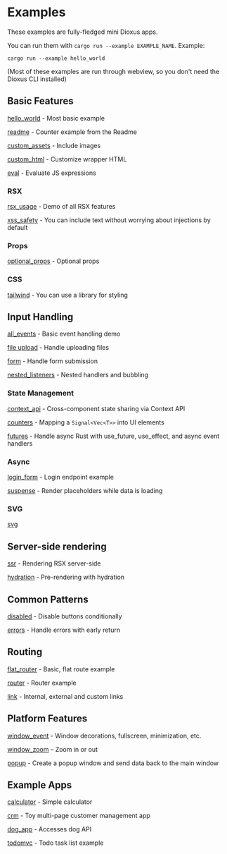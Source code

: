 # Examples

These examples are fully-fledged mini Dioxus apps.

You can run them with `cargo run --example EXAMPLE_NAME`. Example:

```shell
cargo run --example hello_world
```

(Most of these examples are run through webview, so you don't need the Dioxus CLI installed)

## Basic Features

[hello_world](./hello_world.rs) - Most basic example

[readme](./readme.rs) - Counter example from the Readme

[custom_assets](./custom_assets.rs) - Include images

[custom_html](./custom_html.rs) - Customize wrapper HTML

[eval](./eval.rs) - Evaluate JS expressions

### RSX

[rsx_usage](./rsx_usage.rs) - Demo of all RSX features

[xss_safety](./xss_safety.rs) - You can include text without worrying about injections by default

### Props

[optional_props](./optional_props.rs) - Optional props

### CSS

[tailwind](./tailwind/) - You can use a library for styling

## Input Handling

[all_events](./all_events.rs) - Basic event handling demo

[file upload](./file_upload.rs) - Handle uploading files

[form](./form.rs) - Handle form submission

[nested_listeners](./nested_listeners.rs) - Nested handlers and bubbling

### State Management

[context_api](./context_api.rs) - Cross-component state sharing via Context API

[counters](./counters.rs) - Mapping a `Signal<Vec<T>>` into UI elements

[futures](./future.rs) - Handle async Rust with use_future, use_effect, and async event handlers

### Async

[login_form](./login_form.rs) - Login endpoint example

[suspense](./suspense.rs) - Render placeholders while data is loading

### SVG

[svg](./svg.rs)

## Server-side rendering

[ssr](./ssr.rs) - Rendering RSX server-side

[hydration](./hydration.rs) - Pre-rendering with hydration

## Common Patterns

[disabled](./disabled.rs) - Disable buttons conditionally

[errors](./errors.rs) - Handle errors with early return

## Routing

[flat_router](./flat_router.rs) - Basic, flat route example

[router](./router.rs) - Router example

[link](./link.rs) - Internal, external and custom links

## Platform Features

[window_event](./window_event.rs) - Window decorations, fullscreen, minimization, etc.

[window_zoom](./window_zoom.rs) – Zoom in or out

[popup](./popup.rs) - Create a popup window and send data back to the main window

## Example Apps

[calculator](./calculator.rs) - Simple calculator

[crm](./crm.rs) - Toy multi-page customer management app

[dog_app](./dog_app.rs) - Accesses dog API

[todomvc](./todomvc.rs) - Todo task list example

